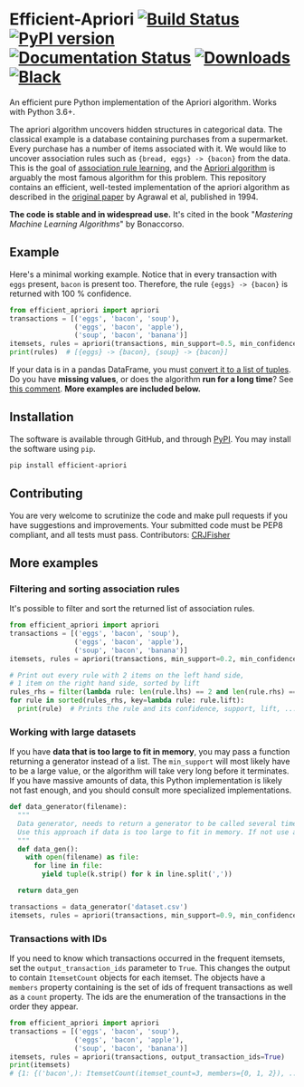 # Efficient-Apriori [![Build Status](https://travis-ci.com/tommyod/Efficient-Apriori.svg?branch=master)](https://travis-ci.com/tommyod/Efficient-Apriori) [![PyPI version](https://badge.fury.io/py/efficient-apriori.svg)](https://pypi.org/project/efficient-apriori/) [![Documentation Status](https://readthedocs.org/projects/efficient-apriori/badge/?version=latest)](https://efficient-apriori.readthedocs.io/en/latest/?badge=latest) [![Downloads](https://pepy.tech/badge/efficient-apriori)](https://pepy.tech/project/efficient-apriori) [![Black](https://img.shields.io/badge/code%20style-black-000000.svg)](https://github.com/ambv/black)

An efficient pure Python implementation of the Apriori algorithm. Works with Python 3.6+.

The apriori algorithm uncovers hidden structures in categorical data.
The classical example is a database containing purchases from a supermarket.
Every purchase has a number of items associated with it.
We would like to uncover association rules such as `{bread, eggs} -> {bacon}` from the data.
This is the goal of [association rule learning](https://en.wikipedia.org/wiki/Association_rule_learning), and the [Apriori algorithm](https://en.wikipedia.org/wiki/Apriori_algorithm) is arguably the most famous algorithm for this problem.
This repository contains an efficient, well-tested implementation of the apriori algorithm as described in the [original paper](https://www.macs.hw.ac.uk/~dwcorne/Teaching/agrawal94fast.pdf) by Agrawal et al, published in 1994.

**The code is stable and in widespread use.** It's cited in the book "*Mastering Machine Learning Algorithms*" by Bonaccorso.


## Example

Here's a minimal working example.
Notice that in every transaction with `eggs` present, `bacon` is present too.
Therefore, the rule `{eggs} -> {bacon}` is returned with 100 % confidence.

```python
from efficient_apriori import apriori
transactions = [('eggs', 'bacon', 'soup'),
                ('eggs', 'bacon', 'apple'),
                ('soup', 'bacon', 'banana')]
itemsets, rules = apriori(transactions, min_support=0.5, min_confidence=1)
print(rules)  # [{eggs} -> {bacon}, {soup} -> {bacon}]
```
If your data is in a pandas DataFrame, you must [convert it to a list of tuples](https://github.com/tommyod/Efficient-Apriori/issues/12).
Do you have **missing values**, or does the algorithm **run for a long time**? See [this comment](https://github.com/tommyod/Efficient-Apriori/issues/30#issuecomment-626129085).
**More examples are included below.**

## Installation

The software is available through GitHub, and through [PyPI](https://pypi.org/project/efficient-apriori/).
You may install the software using `pip`.

```bash
pip install efficient-apriori
```

## Contributing

You are very welcome to scrutinize the code and make pull requests if you have suggestions and improvements.
Your submitted code must be PEP8 compliant, and all tests must pass.
Contributors: [CRJFisher](https://github.com/CRJFisher)

## More examples

### Filtering and sorting association rules

It's possible to filter and sort the returned list of association rules.

```python
from efficient_apriori import apriori
transactions = [('eggs', 'bacon', 'soup'),
                ('eggs', 'bacon', 'apple'),
                ('soup', 'bacon', 'banana')]
itemsets, rules = apriori(transactions, min_support=0.2, min_confidence=1)

# Print out every rule with 2 items on the left hand side,
# 1 item on the right hand side, sorted by lift
rules_rhs = filter(lambda rule: len(rule.lhs) == 2 and len(rule.rhs) == 1, rules)
for rule in sorted(rules_rhs, key=lambda rule: rule.lift):
  print(rule)  # Prints the rule and its confidence, support, lift, ...
```

### Working with large datasets

If you have **data that is too large to fit in memory**, you may pass a function returning a generator instead of a list.
The `min_support` will most likely have to be a large value, or the algorithm will take very long before it terminates.
If you have massive amounts of data, this Python implementation is likely not fast enough, and you should consult more specialized implementations.

```python
def data_generator(filename):
  """
  Data generator, needs to return a generator to be called several times.
  Use this approach if data is too large to fit in memory. If not use a list.
  """
  def data_gen():
    with open(filename) as file:
      for line in file:
        yield tuple(k.strip() for k in line.split(','))      

  return data_gen

transactions = data_generator('dataset.csv')
itemsets, rules = apriori(transactions, min_support=0.9, min_confidence=0.6)
```

### Transactions with IDs

If you need to know which transactions occurred in the frequent itemsets, set the `output_transaction_ids` parameter to `True`.
This changes the output to contain `ItemsetCount` objects for each itemset.
The objects have a `members` property containing is the set of ids of frequent transactions as well as a `count` property. 
The ids are the enumeration of the transactions in the order they appear.    

```python
from efficient_apriori import apriori
transactions = [('eggs', 'bacon', 'soup'),
                ('eggs', 'bacon', 'apple'),
                ('soup', 'bacon', 'banana')]
itemsets, rules = apriori(transactions, output_transaction_ids=True)
print(itemsets)
# {1: {('bacon',): ItemsetCount(itemset_count=3, members={0, 1, 2}), ...
```
